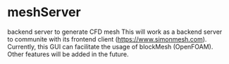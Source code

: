 # meshServer
backend server to generate CFD mesh
This will work as a backend server to communite with its frontend client (https://www.simonmesh.com). Currently, this GUI can facilitate the usage of blockMesh (OpenFOAM). Other features will be added in the future. 
